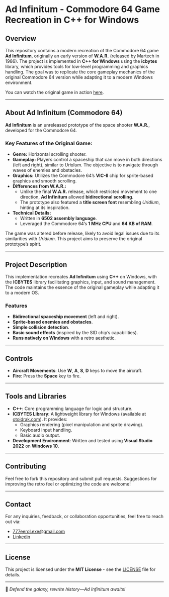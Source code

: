 # Ad Infinitum - Commodore 64 Game Recreation in C++ for Windows

## Overview
This repository contains a modern recreation of the Commodore 64 game **Ad Infinitum**, originally an early version of **W.A.R.** (released by Martech in 1986). The project is implemented in **C++ for Windows** using the **icbytes** library, which provides tools for low-level programming and graphics handling. The goal was to replicate the core gameplay mechanics of the original Commodore 64 version while adapting it to a modern Windows environment.

You can watch the original game in action [here](https://www.youtube.com/watch?v=PGzjrlfvbmE).

---

## About Ad Infinitum (Commodore 64)
**Ad Infinitum** is an unreleased prototype of the space shooter **W.A.R.**, developed for the Commodore 64. 

### Key Features of the Original Game:
- **Genre:** Horizontal scrolling shooter.
- **Gameplay:** Players control a spaceship that can move in both directions (left and right), similar to *Uridium*. The objective is to navigate through waves of enemies and obstacles.
- **Graphics:** Utilizes the Commodore 64’s **VIC-II** chip for sprite-based graphics and smooth scrolling.
- **Differences from W.A.R.:** 
  - Unlike the final **W.A.R.** release, which restricted movement to one direction, **Ad Infinitum** allowed **bidirectional scrolling**.
  - The prototype also featured a **title screen font** resembling *Uridium*, hinting at its inspiration.
- **Technical Details:** 
  - Written in **6502 assembly language**.
  - Leveraged the Commodore 64’s **1 MHz CPU** and **64 KB of RAM**.

The game was altered before release, likely to avoid legal issues due to its similarities with *Uridium*. This project aims to preserve the original prototype’s spirit.

---

## Project Description
This implementation recreates **Ad Infinitum** using **C++** on Windows, with the **ICBYTES** library facilitating graphics, input, and sound management. The code maintains the essence of the original gameplay while adapting it to a modern OS.

### Features
- **Bidirectional spaceship movement** (left and right).
- **Sprite-based enemies and obstacles**.
- **Simple collision detection**.
- **Basic sound effects** (inspired by the SID chip’s capabilities).
- **Runs natively on Windows** with a retro aesthetic.

---

## Controls

- **Aircraft Movements**: Use **W**, **A**, **S**, **D** keys to move the aircraft.
- **Fire**: Press the **Space** key to fire.

---

## Tools and Libraries
- **C++**: Core programming language for logic and structure.
- **ICBYTES Library**: A lightweight library for Windows (available at [otoidrak.com](https://otoidrak.com/)). It provides:
  - Graphics rendering (pixel manipulation and sprite drawing).
  - Keyboard input handling.
  - Basic audio output.
- **Development Environment**: Written and tested using **Visual Studio 2022** on **Windows 10**.

---

## Contributing
Feel free to fork this repository and submit pull requests. Suggestions for improving the retro feel or optimizing the code are welcome!

---

## Contact
For any inquiries, feedback, or collaboration opportunities, feel free to reach out via:
- 777eerol.exe@gmail.com
- [Linkedin](https://www.linkedin.com/in/eerolexe/)

---

## License
This project is licensed under the **MIT License** - see the [LICENSE](LICENSE) file for details.

---

🚀 *Defend the galaxy, rewrite history—Ad Infinitum awaits!*